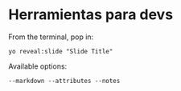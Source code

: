 
# Herramientas para devs

From the terminal, pop in:

  ```yo reveal:slide "Slide Title"```

Available options:

 ```--markdown --attributes --notes```
